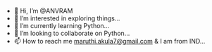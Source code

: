 - 👋 Hi, I’m @ANVRAM
- 👀 I’m interested in exploring things...
- 🌱 I’m currently learning Python...
- 💞️ I’m looking to collaborate on Python...
- 📫 How to reach me maruthi.akula7@gmail.com & I am from IND...

<!---
ANVRAM/ANVRAM is a ✨ special ✨ repository because its `README.md` (this file) appears on your GitHub profile.
You can click the Preview link to take a look at your changes.
--->
